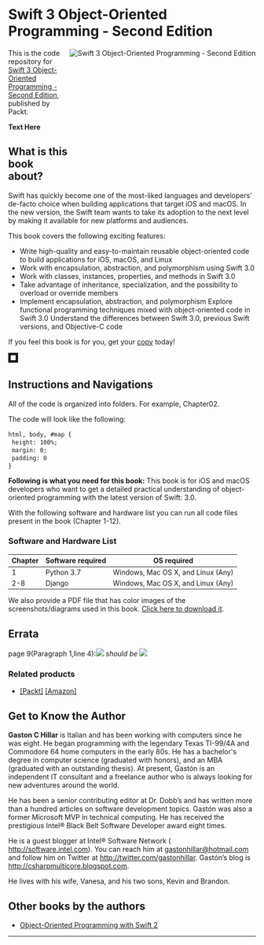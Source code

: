 # Swift 3 Object-Oriented Programming - Second Edition

<a href="https://www.packtpub.com/application-development/swift-3-object-oriented-programming-second-edition?utm_source=github&utm_medium=repository&utm_campaign=9781787120396"><img src="https://static.packt-cdn.com/products/9781787120396/cover/smaller" alt="Swift 3 Object-Oriented Programming - Second Edition" height="256px" align="right"></a>

This is the code repository for [Swift 3 Object-Oriented Programming - Second Edition](https://www.packtpub.com/application-development/swift-3-object-oriented-programming-second-edition?utm_source=github&utm_medium=repository&utm_campaign=9781787120396), published by Packt.

**Text Here**

## What is this book about?
Swift has quickly become one of the most-liked languages and developers’ de-facto choice when building applications that target iOS and macOS. In the new version, the Swift team wants to take its adoption to the next level by making it available for new platforms and audiences.

This book covers the following exciting features:
* Write high-quality and easy-to-maintain reusable object-oriented code to build applications for iOS, macOS, and Linux
* Work with encapsulation, abstraction, and polymorphism using Swift 3.0
* Work with classes, instances, properties, and methods in Swift 3.0
* Take advantage of inheritance, specialization, and the possibility to overload or override members
* Implement encapsulation, abstraction, and polymorphism
Explore functional programming techniques mixed with object-oriented code in Swift 3.0
Understand the differences between Swift 3.0, previous Swift versions, and Objective-C code

If you feel this book is for you, get your [copy](https://www.amazon.com/dp/1787120392) today!

<a href="https://www.packtpub.com/?utm_source=github&utm_medium=banner&utm_campaign=GitHubBanner"><img src="https://raw.githubusercontent.com/PacktPublishing/GitHub/master/GitHub.png" 
alt="https://www.packtpub.com/" border="5" /></a>

## Instructions and Navigations
All of the code is organized into folders. For example, Chapter02.

The code will look like the following:
```
html, body, #map {
 height: 100%; 
 margin: 0;
 padding: 0
}
```

**Following is what you need for this book:**
This book is for iOS and macOS developers who want to get a detailed practical understanding of object-oriented programming with the latest version of Swift: 3.0.

With the following software and hardware list you can run all code files present in the book (Chapter 1-12).
### Software and Hardware List
| Chapter | Software required | OS required |
| -------- | ------------------------------------ | ----------------------------------- |
| 1 | Python 3.7 | Windows, Mac OS X, and Linux (Any) |
| 2-8 | Django | Windows, Mac OS X, and Linux (Any) |

We also provide a PDF file that has color images of the screenshots/diagrams used in this book. [Click here to download it](http://www.packtpub.com/sites/default/files/downloads/Bookname_ColorImages.pdf).

## Errata
page 9(Paragraph 1,line 4):<img src="https://static.packt-cdn.com/products/9781789531367/cover/smaller"> _should be_ <img src="https://static.packt-cdn.com/products/9781788992992/cover/smaller">

### Related products
*  [[Packt]](https://www.packtpub.com/virtualization-and-cloud/mastering-windows-server-2019-second-edition?utm_source=github&utm_medium=repository&utm_campaign=) [[Amazon]](https://www.amazon.com/dp/1789804531)

## Get to Know the Author
**Gaston C Hillar**
is Italian and has been working with computers since he was eight. He began programming with the legendary Texas TI-99/4A and Commodore 64 home computers in the early 80s. He has a bachelor's degree in computer science (graduated with honors), and an MBA (graduated with an outstanding thesis). At present, Gastón is an independent IT consultant and a freelance author who is always looking for new adventures around the world.

He has been a senior contributing editor at Dr. Dobb’s and has written more than a hundred articles on software development topics. Gastón was also a former Microsoft MVP in technical computing. He has received the prestigious Intel® Black Belt Software Developer award eight times.

He is a guest blogger at Intel® Software Network ( http://software.intel.com). You can reach him at gastonhillar@hotmail.com and follow him on Twitter at http://twitter.com/gastonhillar. Gastón’s blog is http://csharpmulticore.blogspot.com.

He lives with his wife, Vanesa, and his two sons, Kevin and Brandon.

## Other books by the authors
* [Object-Oriented Programming with Swift 2](https://www.packtpub.com/application-development/object-oriented-programming-swift-2?utm_source=github&utm_medium=repository&utm_campaign=9781785885693)

* * * * 
